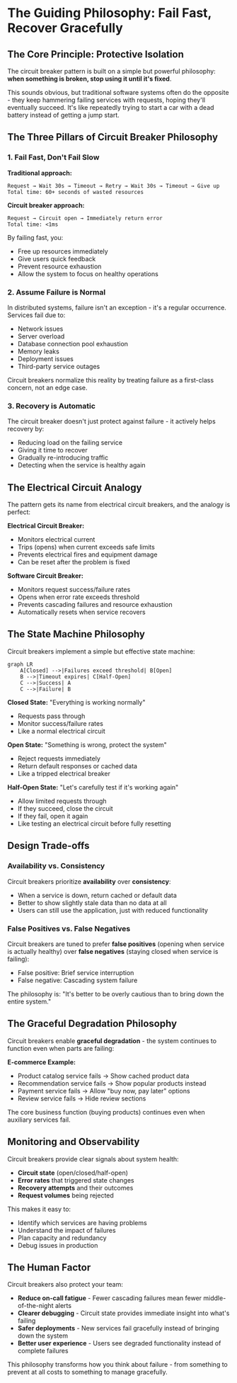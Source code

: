 # The Guiding Philosophy: Fail Fast, Recover Gracefully

## The Core Principle: Protective Isolation

The circuit breaker pattern is built on a simple but powerful philosophy: **when something is broken, stop using it until it's fixed**.

This sounds obvious, but traditional software systems often do the opposite - they keep hammering failing services with requests, hoping they'll eventually succeed. It's like repeatedly trying to start a car with a dead battery instead of getting a jump start.

## The Three Pillars of Circuit Breaker Philosophy

### 1. Fail Fast, Don't Fail Slow

**Traditional approach:**
```
Request → Wait 30s → Timeout → Retry → Wait 30s → Timeout → Give up
Total time: 60+ seconds of wasted resources
```

**Circuit breaker approach:**
```
Request → Circuit open → Immediately return error
Total time: <1ms
```

By failing fast, you:
- Free up resources immediately
- Give users quick feedback
- Prevent resource exhaustion
- Allow the system to focus on healthy operations

### 2. Assume Failure is Normal

In distributed systems, failure isn't an exception - it's a regular occurrence. Services fail due to:
- Network issues
- Server overload
- Database connection pool exhaustion
- Memory leaks
- Deployment issues
- Third-party service outages

Circuit breakers normalize this reality by treating failure as a first-class concern, not an edge case.

### 3. Recovery is Automatic

The circuit breaker doesn't just protect against failure - it actively helps recovery by:
- Reducing load on the failing service
- Giving it time to recover
- Gradually re-introducing traffic
- Detecting when the service is healthy again

## The Electrical Circuit Analogy

The pattern gets its name from electrical circuit breakers, and the analogy is perfect:

**Electrical Circuit Breaker:**
- Monitors electrical current
- Trips (opens) when current exceeds safe limits
- Prevents electrical fires and equipment damage
- Can be reset after the problem is fixed

**Software Circuit Breaker:**
- Monitors request success/failure rates
- Opens when error rate exceeds threshold
- Prevents cascading failures and resource exhaustion
- Automatically resets when service recovers

## The State Machine Philosophy

Circuit breakers implement a simple but effective state machine:

```mermaid
graph LR
    A[Closed] -->|Failures exceed threshold| B[Open]
    B -->|Timeout expires| C[Half-Open]
    C -->|Success| A
    C -->|Failure| B
```

**Closed State:** "Everything is working normally"
- Requests pass through
- Monitor success/failure rates
- Like a normal electrical circuit

**Open State:** "Something is wrong, protect the system"
- Reject requests immediately
- Return default responses or cached data
- Like a tripped electrical breaker

**Half-Open State:** "Let's carefully test if it's working again"
- Allow limited requests through
- If they succeed, close the circuit
- If they fail, open it again
- Like testing an electrical circuit before fully resetting

## Design Trade-offs

### Availability vs. Consistency

Circuit breakers prioritize **availability** over **consistency**:
- When a service is down, return cached or default data
- Better to show slightly stale data than no data at all
- Users can still use the application, just with reduced functionality

### False Positives vs. False Negatives

Circuit breakers are tuned to prefer **false positives** (opening when service is actually healthy) over **false negatives** (staying closed when service is failing):
- False positive: Brief service interruption
- False negative: Cascading system failure

The philosophy is: "It's better to be overly cautious than to bring down the entire system."

## The Graceful Degradation Philosophy

Circuit breakers enable **graceful degradation** - the system continues to function even when parts are failing:

**E-commerce Example:**
- Product catalog service fails → Show cached product data
- Recommendation service fails → Show popular products instead
- Payment service fails → Allow "buy now, pay later" options
- Review service fails → Hide review sections

The core business function (buying products) continues even when auxiliary services fail.

## Monitoring and Observability

Circuit breakers provide clear signals about system health:
- **Circuit state** (open/closed/half-open)
- **Error rates** that triggered state changes
- **Recovery attempts** and their outcomes
- **Request volumes** being rejected

This makes it easy to:
- Identify which services are having problems
- Understand the impact of failures
- Plan capacity and redundancy
- Debug issues in production

## The Human Factor

Circuit breakers also protect your team:
- **Reduce on-call fatigue** - Fewer cascading failures mean fewer middle-of-the-night alerts
- **Clearer debugging** - Circuit state provides immediate insight into what's failing
- **Safer deployments** - New services fail gracefully instead of bringing down the system
- **Better user experience** - Users see degraded functionality instead of complete failures

This philosophy transforms how you think about failure - from something to prevent at all costs to something to manage gracefully.